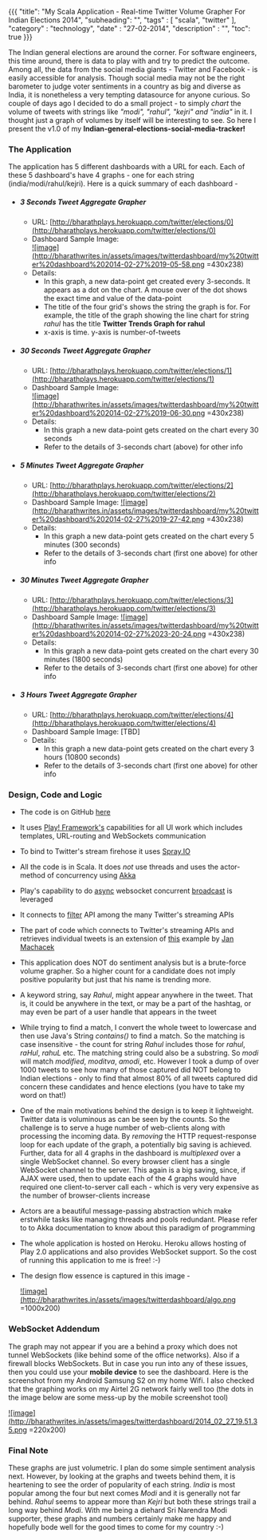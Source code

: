 {{{
    "title": "My Scala Application - Real-time Twitter Volume Grapher For Indian Elections 2014",
    "subheading": "",
    "tags" : [ "scala", "twitter" ],
    "category" : "technology",
    "date" : "27-02-2014",
    "description" : "",
    "toc": true
}}}

The Indian general elections are around the corner. For software engineers, this time around, there is data to play with and try to predict the outcome. Among all, the data from the social media giants - Twitter and Facebook - is easily accessible for analysis. Though social media may not be the right barometer to judge voter sentiments in a country as big and diverse as India, it is nonetheless a very tempting datasource for anyone curious. So couple of days ago I decided to do a small project - to simply *chart* the volume of tweets with strings like *"modi", "rahul", "kejri" and "india"* in it. I thought just a graph of volumes by itself will be interesting to see. So here I present the v1.0 of my **Indian-general-elections-social-media-tracker!**

### The Application
The application has 5 different dashboards with a URL for each. Each of these 5 dashboard's have 4 graphs - one for each string (india/modi/rahul/kejri). Here is a quick summary of each dashboard - 

* ##### 3 Seconds Tweet Aggregate Grapher  
  * URL: [http://bharathplays.herokuapp.com/twitter/elections/0](http://bharathplays.herokuapp.com/twitter/elections/0)
  * Dashboard Sample Image:   
       <a href="http://bharathwrites.in/assets/images/twitterdashboard/my%20twitter%20dashboard%202014-02-27%2019-05-58.png">![image](http://bharathwrites.in/assets/images/twitterdashboard/my%20twitter%20dashboard%202014-02-27%2019-05-58.png =430x238)</a>
  * Details: 
    * In this graph, a new data-point get created every 3-seconds. It appears as a dot on the chart. A mouse over of the dot shows the exact time and value of the data-point
    * The title of the four grid's shows the string the graph is for. For example, the title of the graph showing the line chart for string *rahul* has the title **Twitter Trends Graph for rahul**
    * x-axis is time. y-axis is number-of-tweets
  
* ##### 30 Seconds Tweet Aggregate Grapher
  * URL: [http://bharathplays.herokuapp.com/twitter/elections/1](http://bharathplays.herokuapp.com/twitter/elections/1)
  * Dashboard Sample Image:   
       <a href="http://bharathwrites.in/assets/images/twitterdashboard/my%20twitter%20dashboard%202014-02-27%2019-06-30.png">![image](http://bharathwrites.in/assets/images/twitterdashboard/my%20twitter%20dashboard%202014-02-27%2019-06-30.png =430x238)</a>
  * Details: 
    * In this graph a new data-point gets created on the chart every 30 seconds
    * Refer to the details of 3-seconds chart (above) for other info
  
* ##### 5 Minutes Tweet Aggregate Grapher
  * URL: [http://bharathplays.herokuapp.com/twitter/elections/2](http://bharathplays.herokuapp.com/twitter/elections/2)
  * Dashboard Sample Image:
       <a href="http://bharathwrites.in/assets/images/twitterdashboard/my%20twitter%20dashboard%202014-02-27%2019-27-42.png">![image](http://bharathwrites.in/assets/images/twitterdashboard/my%20twitter%20dashboard%202014-02-27%2019-27-42.png =430x238)</a>
  * Details: 
    * In this graph a new data-point gets created on the chart every 5 minutes (300 seconds)
    * Refer to the details of 3-seconds chart (first one above) for other info
  
* ##### 30 Minutes Tweet Aggregate Grapher
  * URL: [http://bharathplays.herokuapp.com/twitter/elections/3](http://bharathplays.herokuapp.com/twitter/elections/3)
  * Dashboard Sample Image:
       <a href="http://bharathwrites.in/assets/images/twitterdashboard/my%20twitter%20dashboard%202014-02-27%2023-20-24.png">![image](http://bharathwrites.in/assets/images/twitterdashboard/my%20twitter%20dashboard%202014-02-27%2023-20-24.png =430x238)</a>
  * Details: 
    * In this graph a new data-point gets created on the chart every 30 minutes (1800 seconds)
    * Refer to the details of 3-seconds chart (first one above) for other info
  
* ##### 3 Hours Tweet Aggregate Grapher
  * URL: [http://bharathplays.herokuapp.com/twitter/elections/4](http://bharathplays.herokuapp.com/twitter/elections/4)
  * Dashboard Sample Image: [TBD]
  * Details: 
    * In this graph a new data-point gets created on the chart every 3 hours (10800 seconds)
    * Refer to the details of 3-seconds chart (first one above) for other info

### Design, Code and Logic
* The code is on GitHub [here](https://github.com/bharath12345/playing)
* It uses [Play! Framework's](http://www.playframework.com/) capabilities for all UI work which includes templates, URL-routing and WebSockets communication
* To bind to Twitter's stream firehose it uses [Spray.IO](http://spray.io/)
* All the code is in Scala. It does *not* use threads and uses the actor-method of concurrency using [Akka](http://akka.io/)
* Play's capability to do [async](http://www.playframework.com/documentation/2.2.x/api/scala/index.html#play.api.mvc.WebSocket$) websocket concurrent [broadcast](http://www.playframework.com/documentation/2.2.x/api/scala/index.html#play.api.libs.iteratee.Concurrent$) is leveraged
* It connects to [filter](https://dev.twitter.com/docs/api/1.1/post/statuses/filter) API among the many Twitter's streaming APIs
* The part of code which connects to Twitter's streaming APIs and retrieves individual tweets is an extension of [this](http://www.cakesolutions.net/teamblogs/2013/12/08/streaming-twitter-api-in-akka-and-spray/) example by [Jan Machacek](https://twitter.com/honzam399)
* This application does NOT do sentiment analysis but is a brute-force volume grapher. So a higher count for a candidate does not imply positive popularity but just that his name is trending more. 
* A keyword string, say *Rahul*, might appear anywhere in the tweet. That is, it could be anywhere in the text, or may be a part of the hashtag, or may even be part of a user handle that appears in the tweet
* While trying to find a match, I convert the whole tweet to lowercase and then use Java's String *contains()* to find a match. So the matching is case insensitive - the count for string *Rahul* includes those for *rahul*, *raHul*, *rahuL* etc. The matching string could also be a substring. So *modi* will match *modified*, *moditva*, *amodi*, etc. However I took a dump of over 1000 tweets to see how many of those captured did NOT belong to Indian elections - only to find that almost 80% of all tweets captured did concern these candidates and hence elections (you have to take my word on that!)
* One of the main motivations behind the design is to keep it lightweight. Twitter data is voluminous as can be seen by the counts. So the challenge is to serve a huge number of web-clients along with processing the incoming data. By *removing* the HTTP request-response loop for each update of the graph, a potentially big saving is achieved. Further, data for all 4 graphs in the dashboard is *multiplexed* over a single WebSocket channel. So every browser client has a single WebSocket channel to the server. This again is a big saving, since, if AJAX were used, then to update each of the 4 graphs would have required one client-to-server call each - which is very very expensive as the number of browser-clients increase
* Actors are a beautiful message-passing abstraction which make erstwhile tasks like managing threads and pools redundant. Please refer to to Akka documentation to know about this paradigm of programming
* The whole application is hosted on Heroku. Heroku allows hosting of Play 2.0 applications and also provides WebSocket support. So the cost of running this application to me is free! :-)
* The design flow essence is captured in this image - 

    <a href="http://bharathwrites.in/assets/images/twitterdashboard/algo.png">![image](http://bharathwrites.in/assets/images/twitterdashboard/algo.png =1000x200)</a>


### WebSocket Addendum
The graph may not appear if you are a behind a proxy which does not tunnel WebSockets (like behind some of the office networks). Also if a firewall blocks WebSockets. But in case you run into any of these issues, then you could use your **mobile device** to see the dashboard. Here is the screenshot from my Android Samsung S2 on my home Wifi. I also checked that the graphing works on my Airtel 2G network fairly well too (the dots in the image below are some mess-up by the mobile screenshot tool)

   <a href="http://bharathwrites.in/assets/images/twitterdashboard/2014_02_27_19.51.35.png">![image](http://bharathwrites.in/assets/images/twitterdashboard/2014_02_27_19.51.35.png =220x200)</a>

### Final Note
These graphs are just volumetric. I plan do some simple sentiment analysis next. However, by looking at the graphs and tweets behind them, it is heartening to see the order of popularity of each string. *India* is most popular among the four but next comes *Modi* and it is generally not far behind. *Rahul* seems to appear more than *Kejri* but both these strings trail a long way behind *Modi*. With me being a diehard Sri Narendra Modi supporter, these graphs and numbers certainly make me happy and hopefully bode well for the good times to come for my country :-) 
